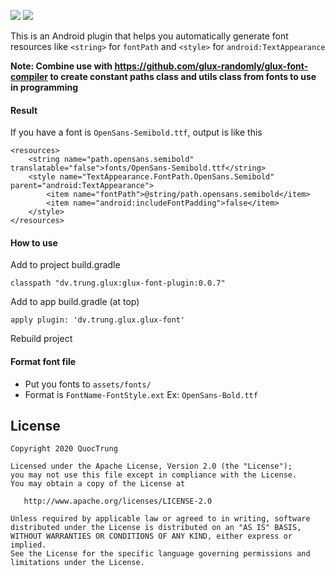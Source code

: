 ![](https://badgen.net/badge/latest%20version/0.0.7/green) ![](https://badgen.net/badge/license/Apache%202.0/blue)

This is an Android plugin that helps you automatically generate font resources like `<string>` for `fontPath` and `<style>` for `android:TextAppearance`

**Note: Combine use with https://github.com/glux-randomly/glux-font-compiler to create constant paths class and utils class from fonts to use in programming**

#### Result

If you have a font is `OpenSans-Semibold.ttf`, output is like this
```
<resources>
    <string name="path.opensans.semibold" translatable="false">fonts/OpenSans-Semibold.ttf</string>
    <style name="TextAppearance.FontPath.OpenSans.Semibold" parent="android:TextAppearance">
        <item name="fontPath">@string/path.opensans.semibold</item>
        <item name="android:includeFontPadding">false</item>
    </style>
</resources>
```

#### How to use
Add to project build.gradle
```
classpath "dv.trung.glux:glux-font-plugin:0.0.7"
```

Add to app build.gradle (at top)
```
apply plugin: 'dv.trung.glux.glux-font'
```

Rebuild project

#### Format font file
- Put you fonts to `assets/fonts/`
- Format is `FontName-FontStyle.ext`
Ex: `OpenSans-Bold.ttf`


License
-------

    Copyright 2020 QuocTrung

    Licensed under the Apache License, Version 2.0 (the "License");
    you may not use this file except in compliance with the License.
    You may obtain a copy of the License at

       http://www.apache.org/licenses/LICENSE-2.0

    Unless required by applicable law or agreed to in writing, software
    distributed under the License is distributed on an "AS IS" BASIS,
    WITHOUT WARRANTIES OR CONDITIONS OF ANY KIND, either express or implied.
    See the License for the specific language governing permissions and
    limitations under the License.

